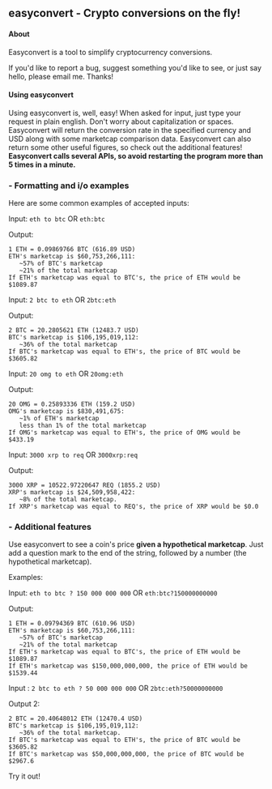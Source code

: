 
## easyconvert - Crypto conversions on the fly!

#### About
Easyconvert is a tool to simplify cryptocurrency conversions. 

If you'd like to report a bug, suggest something you'd like to see, or just say hello, please email me. Thanks!

#### Using easyconvert
Using easyconvert is, well, easy! When asked for input, just type your request in plain english. Don't worry about capitalization or spaces. Easyconvert will return the conversion rate in the specified currency and USD along with some marketcap comparison data. Easyconvert can also return some other useful figures, so check out the additional features!   
**Easyconvert calls several APIs, so avoid restarting the program more than 5 times in a minute.**  

### - Formatting and i/o examples
Here are some common examples of accepted inputs:

Input: `eth to btc`  OR  `eth:btc`

Output:

```
1 ETH = 0.09869766 BTC (616.89 USD)
ETH's marketcap is $60,753,266,111: 
   ~57% of BTC's marketcap 
   ~21% of the total marketcap
If ETH's marketcap was equal to BTC's, the price of ETH would be $1089.87
```

Input: `2 btc to eth`  OR  `2btc:eth`

Output:

```
2 BTC = 20.2805621 ETH (12483.7 USD)
BTC's marketcap is $106,195,019,112: 
   ~36% of the total marketcap
If BTC's marketcap was equal to ETH's, the price of BTC would be $3605.82
```

Input: `20 omg to eth`  OR  `20omg:eth`

Output:

```
20 OMG = 0.25893336 ETH (159.2 USD)
OMG's marketcap is $830,491,675: 
   ~1% of ETH's marketcap 
   less than 1% of the total marketcap
If OMG's marketcap was equal to ETH's, the price of OMG would be $433.19
```

Input: `3000 xrp to req`  OR  `3000xrp:req`

Output:

```
3000 XRP = 10522.97220647 REQ (1855.2 USD)
XRP's marketcap is $24,509,958,422: 
   ~8% of the total marketcap.
If XRP's marketcap was equal to REQ's, the price of XRP would be $0.0
```

### - Additional features 
Use easyconvert to see a coin's price **given a hypothetical marketcap**. 
Just add a question mark to the end of the string, followed by a number (the hypothetical marketcap). 

Examples:

Input: `eth to btc ? 150 000 000 000`  OR  `eth:btc?150000000000`

Output:

```
1 ETH = 0.09794369 BTC (610.96 USD)
ETH's marketcap is $60,753,266,111: 
   ~57% of BTC's marketcap 
   ~21% of the total marketcap
If ETH's marketcap was equal to BTC's, the price of ETH would be $1089.87
If ETH's marketcap was $150,000,000,000, the price of ETH would be $1539.44
```

Input : `2 btc to eth ? 50 000 000 000`  OR  `2btc:eth?50000000000`


Output 2:

```
2 BTC = 20.40648012 ETH (12470.4 USD)
BTC's marketcap is $106,195,019,112: 
   ~36% of the total marketcap.
If BTC's marketcap was equal to ETH's, the price of BTC would be $3605.82
If BTC's marketcap was $50,000,000,000, the price of BTC would be $2967.6
```

Try it out!

